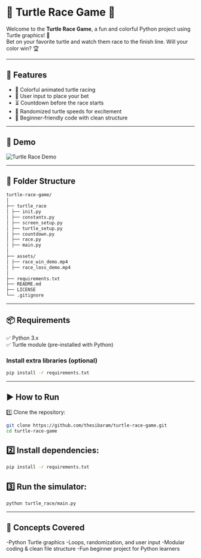 # 🐢 Turtle Race Game 🏁

Welcome to the **Turtle Race Game**, a fun and colorful Python project using Turtle graphics! 🎨  
Bet on your favorite turtle and watch them race to the finish line. Will your color win? 🏆

---

## 🚀 Features
- 🎨 Colorful animated turtle racing
- 🎲 User input to place your bet
- ⏳ Countdown before the race starts
- 🏁 Randomized turtle speeds for excitement
- 🐍 Beginner-friendly code with clean structure

---

## 🎥 Demo
![Turtle Race Demo](assets/turtle_race_demo.gif)

---

## 📁 Folder Structure
```bash
turtle-race-game/
│
├── turtle_race
│ ├── init.py
│ ├── constants.py
│ ├── screen_setup.py
│ ├── turtle_setup.py
│ ├── countdown.py
│ ├── race.py
│ ├── main.py
│
├── assets/ 
│ ├── race_win_demo.mp4
│ ├── race_loss_demo.mp4
│
├── requirements.txt
├── README.md 
├── LICENSE 
└── .gitignore
```

---

## 📦 Requirements
✅ Python 3.x  
✅ Turtle module (pre-installed with Python)  

### Install extra libraries (optional)
```bash
pip install -r requirements.txt
```
---

## ▶️ How to Run
1️⃣ Clone the repository:
```bash
git clone https://github.com/thesibaram/turtle-race-game.git
cd turtle-race-game
```
## 2️⃣ Install dependencies:
```bash
pip install -r requirements.txt
```
## 3️⃣ Run the simulator:
```bash
python turtle_race/main.py
```
---

## 🌱 Concepts Covered
-Python Turtle graphics
-Loops, randomization, and user input
-Modular coding & clean file structure
-Fun beginner project for Python learners


